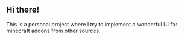 ## **Hi there!**
This is a personal project where I try to implement a wonderful UI for minecraft addons from other sources.
